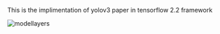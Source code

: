 This is the implimentation of yolov3 paper in tensorflow 2.2 framework





![modellayers](https://www.kaggleusercontent.com/kf/38681559/eyJhbGciOiJkaXIiLCJlbmMiOiJBMTI4Q0JDLUhTMjU2In0..F7Zc6xrNF_K8Nuw8-22QYQ.e9tDp7q6R_hMeNu4eSr6y451GBPRSN6ZcR-OUPC8taSUSFHHVll871Uarc_Bz-UzZw7xWLNcJvz6uXDpWFbZ5Z4TbV5tTCGP3AASL41-G1SpFUNEJmfZl3EEhDLOQx6U6BIUgMFu3fH7IA-eG_YKd84bzUcrqJ_2R-JhxnJUONuM-cDvGRMKsdCf_Q53D062nAJVxxBoB5zu4tN22DARsOct8FypgYV2-afWrkZg4IBu6EBnV8QQRsa-zsxTvZkfvWpL2hJzsDSljsCiL54mUHJVet5CPsox26TJhERDwGfW9U2h_BsRNNKplnL8e9ap-ilpVSShEH3Fzj6IdoX7mGWEY5-RjbPlrsE5f8WLOblZNqbd1O15VmeC8zBOOEBT9LqJJzwZz3lO5lWC5Hskf9u35Lg_6NRaYm0k9MgEotmXCvqZb_JSdVQKeSyqUok9P7tt37vwtkchBa6tduur3gTRxHe-TVGAM7-Uqo3OcBWdLGjqfe0af12lwq9EXbNpZj8dvcUAbgKCc_AjRhHDT711LNxpxB-vFGF06lr3Qmph0xqNJ2Lu7xqWhVffX0q7r0Amjgwr_LQl_3EDsCzNSjcj8WpaOK35pbieuQypnvHhpEO5NNDO4cyvjNiLBih_CDyX1Uyam9enEbU4MjGcoP39Hmy410_pViU7dvVe8GFtFIJMMxqX6ZNzH2GJihje.QaraFMHNUgY2cTkWfj2fnw/__results___files/__results___65_0.png)

